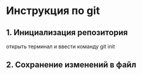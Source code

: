 # Инструкция по git
## 1. Инициализация репозитория
открыть терминал и ввести команду git init
## 2. Сохранение изменений в файл
